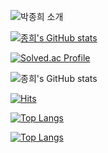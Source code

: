 ![박종희 소개](https://capsule-render.vercel.app/api?type=rounded&height=300&color=gradient&text=박종희입니다&desc=음악을%20좋아합니다&descAlign=50&descAlignY=71)


[![종희's GitHub stats](https://github-readme-stats.vercel.app/api?username=JongheeGit)](https://github.com/JongheeGit/github-readme-stats)

[![Solved.ac Profile](http://mazassumnida.wtf/api/v2/generate_badge?boj=jonghee9)](https://solved.ac/jonghee9/)

![종희's GitHub stats](https://github-readme-stats.vercel.app/api?username=JongheeGit&show_icons=true&theme=dracula)

[![Hits](https://hits.seeyoufarm.com/api/count/incr/badge.svg?url=https%3A%2F%2Fgithub.com%2FJongheeGit%2FJongheeTest&count_bg=%2379C83D&title_bg=%230F65D9&icon=roundcube.svg&icon_color=%23E7E7E7&title=hits&edge_flat=false)](https://hits.seeyoufarm.com)


[![Top Langs](https://github-readme-stats.vercel.app/api/top-langs/?username=JongheeGit)](https://github.com/JongheeGit/github-readme-stats)

[![Top Langs](https://github-readme-stats.vercel.app/api/top-langs/?username=JongheeGit&layout=compact)](https://github.com/JongheeGit/github-readme-stats)


